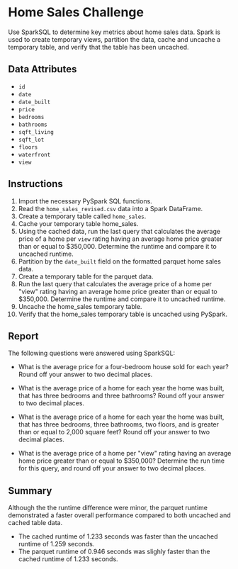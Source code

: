 # Home Sales Challenge

Use SparkSQL to determine key metrics about home sales data. Spark is used to create temporary views, partition the data, cache and uncache a temporary table, and verify that the table has been uncached.

## Data Attributes
* `id`
* `date`
* `date_built`
* `price`
* `bedrooms`
* `bathrooms`
* `sqft_living`
* `sqft_lot`
* `floors`
* `waterfront`
* `view`

## Instructions

1. Import the necessary PySpark SQL functions.
2. Read the `home_sales_revised.csv` data into a Spark DataFrame.
3. Create a temporary table called `home_sales`.
4. Cache your temporary table home_sales.
5. Using the cached data, run the last query that calculates the average price of a home per `view` rating having an average home price greater than or equal to $350,000. Determine the runtime and compare it to uncached runtime.
6. Partition by the `date_built` field on the formatted parquet home sales data.
7. Create a temporary table for the parquet data.
8. Run the last query that calculates the average price of a home per "view" rating having an average home price greater than or equal to $350,000. Determine the runtime and compare it to uncached runtime.
9. Uncache the home_sales temporary table.
10. Verify that the home_sales temporary table is uncached using PySpark.

## Report

The following questions were answered using SparkSQL:

* What is the average price for a four-bedroom house sold for each year? Round off your answer to two decimal places.

* What is the average price of a home for each year the home was built, that has three bedrooms and three bathrooms? Round off your answer to two decimal places.

* What is the average price of a home for each year the home was built, that has three bedrooms, three bathrooms, two floors, and is greater than or equal to 2,000 square feet? Round off your answer to two decimal places.

* What is the average price of a home per "view" rating having an average home price greater than or equal to $350,000? Determine the run time for this query, and round off your answer to two decimal places.

## Summary

Although the the runtime difference were minor, the parquet runtime demonstrated a faster overall performance compared to both uncached and cached table data.
* The cached runtime of 1.233 seconds was faster than the uncached runtime of 1.259 seconds.
* The parquet runtime of 0.946 seconds was slighly faster than the cached runtime of 1.233 seconds.
